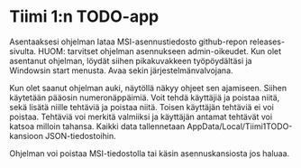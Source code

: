 # Tiimi 1:n TODO-app


Asentaaksesi ohjelman lataa MSI-asennustiedosto github-repon releases-sivulta. HUOM: tarvitset ohjelman asennukseen admin-oikeudet.
Kun olet asentanut ohjelman, löydät siihen pikakuvakkeen työpöydältäsi ja Windowsin start menusta. Avaa sekin järjestelmänvalvojana. 

Kun olet saanut ohjelman auki, näytöllä näkyy ohjeet sen ajamiseen. Siihen käytetään pääosin numeronäppäimiä. Voit tehdä käyttäjiä ja poistaa niitä, sekä lisätä niille tehtäviä ja poistaa niitä.
Toisen käyttäjän tehtäviä ei voi poistaa. Tehtäviä voi merkitä valmiiksi ja käyttäjän antamat tehtävät voi katsoa milloin tahansa. Kaikki data tallennetaan AppData/Local/Tiimi1TODO-kansioon JSON-tiedostoihin.

Ohjelman voi poistaa MSI-tiedostolla tai käsin asennuskansiosta jos haluaa.